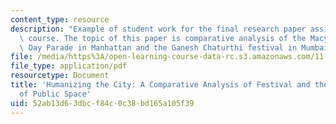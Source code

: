```yaml
---
content_type: resource
description: "Example of student work for the final research paper assignment of the\
  \ course. The topic of this paper is comparative analysis of the Macy\u2019s Thanksgiving\
  \ Day Parade in Manhattan and the Ganesh Chaturthi festival in Mumbai."
file: /media/https%3A/open-learning-course-data-rc.s3.amazonaws.com/11-941-learning-by-comparison-first-world-third-world-cities-fall-2008/52ab13d63dbcf84c0c38bd165a105f39_MIT11_941f08_proj01_15_minute_presentation.pdf
file_type: application/pdf
resourcetype: Document
title: 'Humanizing the City: A Comparative Analysis of Festival and the Adaptation
  of Public Space'
uid: 52ab13d6-3dbc-f84c-0c38-bd165a105f39
---
```

